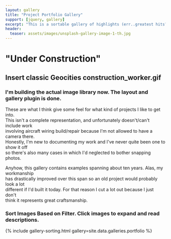 ```yaml
---
layout: gallery
title: "Project Portfolio Gallery"
support: [jquery, gallery]
excerpt: "This is a sortable gallery of highlights (err..greatest hits?) of my past work."
header:
  teaser: assets/images/unsplash-gallery-image-1-th.jpg
---
```


# "Under Construction"
## Insert classic Geocities construction_worker.gif
### I'm building the actual image library now. The layout and gallery plugin is done.

<p>These are what I think give some feel for what kind of projects I like to get into.<br />
This isn't a complete representation, and unfortunately doesn't/can't include work<br />
involving aircraft wiring build/repair because I'm not allowed to have a camera there.<br />
Honestly, I'm new to documenting my work and I've never quite been one to show it off<br />
so there's also many cases in which I'd neglected to bother snapping photos.</p>

<p>Anyhow, this gallery contains examples spanning about ten years. Alas, my workmanship<br />
has drastically improved over this span so an old project would probably look a lot<br />
different if I'd built it today. For that reason I cut a lot out because I just don't<br />
think it represents great craftsmanship.</p>

### Sort Images Based on Filter. Click images to expand and read descriptions.
<div class="isotope-lightgallery">
<div class="gallery-margins-override">
{% include gallery-sorting.html gallery=site.data.galleries.portfolio %}
</div>
</div>

